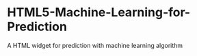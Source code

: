 # HTML5-Machine-Learning-for-Prediction
A HTML widget for prediction with machine learning algorithm
